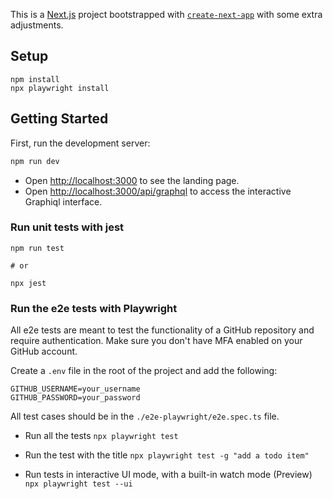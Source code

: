 This is a [Next.js](https://nextjs.org/) project bootstrapped with [`create-next-app`](https://github.com/vercel/next.js/tree/canary/packages/create-next-app) with some extra adjustments.

## Setup

```
npm install
npx playwright install
```

## Getting Started

First, run the development server:

```bash
npm run dev
```

- Open [http://localhost:3000](http://localhost:3000) to see the landing page.
- Open [http://localhost:3000/api/graphql](http://localhost:3000/api/graphql) to access the interactive Graphiql interface.

### Run unit tests with jest

```
npm run test

# or

npx jest
```


### Run the e2e tests with Playwright

All e2e tests are meant to test the functionality of a GitHub repository and require authentication. Make sure you don't have MFA enabled on your GitHub account.

Create a `.env` file in the root of the project and add the following:
```
GITHUB_USERNAME=your_username
GITHUB_PASSWORD=your_password
```

All test cases should be in the `./e2e-playwright/e2e.spec.ts` file.

* Run all the tests
  ```npx playwright test```

* Run the test with the title
  ```npx playwright test -g "add a todo item"```

* Run tests in interactive UI mode, with a built-in watch mode (Preview)
  ```npx playwright test --ui```
